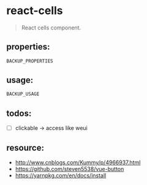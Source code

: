 # react-cells
> React cells component.


## properties:
```javascript
BACKUP_PROPERTIES
```

## usage:
```jsx
BACKUP_USAGE
```

## todos:
- [ ] clickable -> access like weui


## resource:
+ http://www.cnblogs.com/Kummy/p/4966937.html
+ https://github.com/steven5538/vue-button
+ https://yarnpkg.com/en/docs/install

